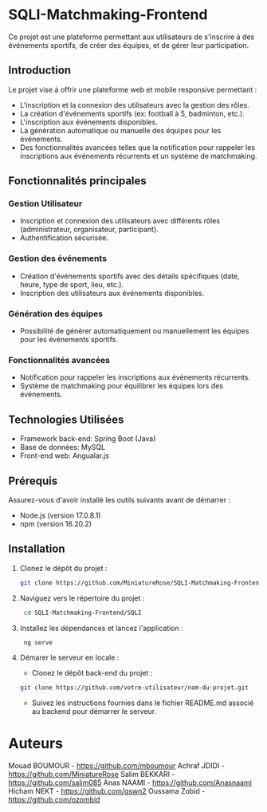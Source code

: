 # SQLI-Matchmaking-Frontend
Ce projet est une plateforme permettant aux utilisateurs de s'inscrire à des événements sportifs, de créer des équipes, et de gérer leur participation.

## Introduction
Le projet vise à offrir une plateforme web et mobile responsive permettant :

- L'inscription et la connexion des utilisateurs avec la gestion des rôles.
- La création d'événements sportifs (ex: football à 5, badminton, etc.).
- L'inscription aux événements disponibles.
- La génération automatique ou manuelle des équipes pour les événements.
- Des fonctionnalités avancées telles que la notification pour rappeler les inscriptions aux événements récurrents et un système de matchmaking.


## Fonctionnalités principales

### Gestion Utilisateur

- Inscription et connexion des utilisateurs avec différents rôles (administrateur, organisateur, participant).
- Authentification sécurisée.

### Gestion des événements

- Création d'événements sportifs avec des détails spécifiques (date, heure, type de sport, lieu, etc.).
- Inscription des utilisateurs aux événements disponibles.

### Génération des équipes

- Possibilité de générer automatiquement ou manuellement les équipes pour les événements sportifs.

### Fonctionnalités avancées

- Notification pour rappeler les inscriptions aux événements récurrents.
- Système de matchmaking pour équilibrer les équipes lors des événements.


## Technologies Utilisées

- Framework back-end: Spring Boot (Java)
- Base de données: MySQL
- Front-end web: Angualar.js

## Prérequis

Assurez-vous d'avoir installé les outils suivants avant de démarrer :
- Node.js (version 17.0.8.1)
- npm (version 16.20.2)


## Installation

1. Clonez le dépôt du projet :

   ```bash
   git clone https://github.com/MiniatureRose/SQLI-Matchmaking-Frontend.git
   ```
2. Naviguez vers le répertoire du projet :
   ```bash
    cd SQLI-Matchmaking-Frontend/SQLI
   ```
3. Installez les dépendances et lancez l'application :
   ```bash
    ng serve
   ```

4. Démarer le serveur en locale :
   - Clonez le dépôt back-end du projet :
   ```bash
   git clone https://github.com/votre-utilisateur/nom-du-projet.git
   ```

   - Suivez les instructions fournies dans le fichier README.md associé au backend pour démarrer le serveur.

# Auteurs
Mouad BOUMOUR - https://github.com/mboumour
Achraf JDIDI - https://github.com/MiniatureRose
Salim BEKKARI - https://github.com/salim085
Anas NAAMI - https://github.com/Anasnaami
Hicham NEKT - https://github.com/gswn2
Oussama Zobid - https://github.com/ozombid